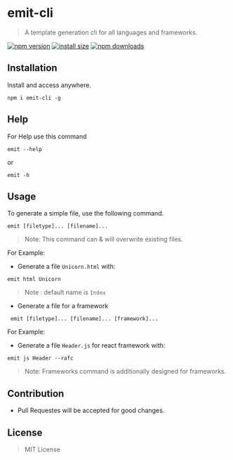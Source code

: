  # emit-cli
 
 > A template generation cli for all languages and frameworks.

[![npm version](https://img.shields.io/npm/v/emit-cli.svg?style=flat-square)](https://www.npmjs.org/package/emit-cli)
[![install size](https://packagephobia.now.sh/badge?p=emit-cli)](https://packagephobia.now.sh/result?p=emit-cli)
[![npm downloads](https://img.shields.io/npm/dt/emit-cli.svg?style=flat-square)](http://npm-stat.com/charts.html?package=emit-cli)


 ## Installation

 Install and access anywhere.
 
 ```
 npm i emit-cli -g
 ```
 
## Help

For Help use this command
```
emit --help
```
or 
```
emit -h
```

 ## Usage

To generate a simple file, use the following command.
 
 ```
 emit [filetype]... [filename]... 
 ```
 
 > Note: This command can & will overwrite existing files.

 For Example:
 * Generate a file  `Unicorn.html` with:
 
 ```
 emit html Unicorn
 ```

 > Note : default name is ```Index```  

 * Generate a file for a framework

```
 emit [filetype]... [filename]... [framework]... 
 ```

 For Example:
 * Generate a file  `Header.js` for react framework with:
 
 ```
 emit js Header --rafc
 ```

 > Note: Frameworks command is additionally designed for frameworks.

## Contribution

- Pull Requestes will be accepted for good changes.

 ## License
 
 > MIT License
 